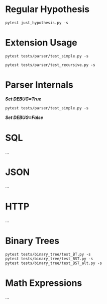 # Regular Hypothesis
```
pytest just_hypothesis.py -s
```

# Extension Usage
```
pytest tests/parser/test_simple.py -s
```
```
pytest tests/parser/test_recursive.py -s
```

# Parser Internals
***Set DEBUG=True***
```
pytest tests/parser/test_simple.py -s
```
***Set DEBUG=False***

# SQL
...


# JSON
...


# HTTP
...

# Binary Trees
```
pytest tests/binary_tree/test_BT.py -s
pytest tests/binary_tree/test_BST.py -s
pytest tests/binary_tree/test_BST_alt.py -s
```


# Math Expressions
...

